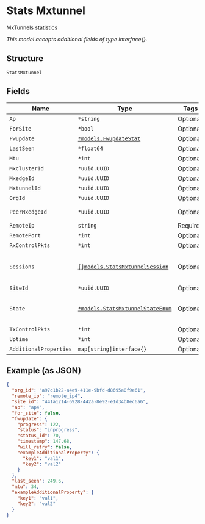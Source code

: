 
# Stats Mxtunnel

MxTunnels statistics

*This model accepts additional fields of type interface{}.*

## Structure

`StatsMxtunnel`

## Fields

| Name | Type | Tags | Description |
|  --- | --- | --- | --- |
| `Ap` | `*string` | Optional | - |
| `ForSite` | `*bool` | Optional | - |
| `Fwupdate` | [`*models.FwupdateStat`](../../doc/models/fwupdate-stat.md) | Optional | - |
| `LastSeen` | `*float64` | Optional | - |
| `Mtu` | `*int` | Optional | - |
| `MxclusterId` | `*uuid.UUID` | Optional | - |
| `MxedgeId` | `*uuid.UUID` | Optional | - |
| `MxtunnelId` | `*uuid.UUID` | Optional | - |
| `OrgId` | `*uuid.UUID` | Optional | - |
| `PeerMxedgeId` | `*uuid.UUID` | Optional | MxEdge ID of the peer(mist edge to mist edge tunnel) |
| `RemoteIp` | `string` | Required | - |
| `RemotePort` | `*int` | Optional | - |
| `RxControlPkts` | `*int` | Optional | - |
| `Sessions` | [`[]models.StatsMxtunnelSession`](../../doc/models/stats-mxtunnel-session.md) | Optional | list of sessions<br>**Constraints**: *Minimum Items*: `1`, *Unique Items Required* |
| `SiteId` | `*uuid.UUID` | Optional | - |
| `State` | [`*models.StatsMxtunnelStateEnum`](../../doc/models/stats-mxtunnel-state-enum.md) | Optional | enum: `established`, `established_with_sessions`, `idle`, `wait-ctrl-conn`, `wait-ctrl-reply` |
| `TxControlPkts` | `*int` | Optional | - |
| `Uptime` | `*int` | Optional | - |
| `AdditionalProperties` | `map[string]interface{}` | Optional | - |

## Example (as JSON)

```json
{
  "org_id": "a97c1b22-a4e9-411e-9bfd-d8695a0f9e61",
  "remote_ip": "remote_ip4",
  "site_id": "441a1214-6928-442a-8e92-e1d34b8ec6a6",
  "ap": "ap4",
  "for_site": false,
  "fwupdate": {
    "progress": 122,
    "status": "inprogress",
    "status_id": 70,
    "timestamp": 147.68,
    "will_retry": false,
    "exampleAdditionalProperty": {
      "key1": "val1",
      "key2": "val2"
    }
  },
  "last_seen": 249.6,
  "mtu": 34,
  "exampleAdditionalProperty": {
    "key1": "val1",
    "key2": "val2"
  }
}
```

